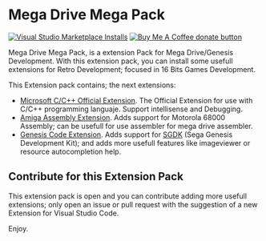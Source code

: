 # Mega Drive Mega Pack

[![Visual Studio Marketplace Installs](https://img.shields.io/visual-studio-marketplace/i/zerasul.mega-drive-mega-pack?color=green)](https://marketplace.visualstudio.com/items?itemName=zerasul.mega-drive-mega-pack) <span class="badge-buymeacoffee"><a href="https://buymeacoffee.com/zerasul" title="Donate to this project using Buy Me A Coffee"><img src="https://img.shields.io/badge/buy%20me%20a%20coffee-donate-yellow.svg" alt="Buy Me A Coffee donate button" /></a></span>

Mega Drive Mega Pack, is a extension Pack for Mega Drive/Genesis Development. With this extension pack, you can install some usefull extensions for Retro Development; focused in 16 Bits Games Development.

This Extension pack contains; the next extensions:

* [Microsoft C/C++ Official Extension](https://marketplace.visualstudio.com/items?itemName=ms-vscode.cpptools). The Official Extension for use with C/C++ programming languaje. Support intellisense and Debugging.
* [Amiga Assembly Extension](https://marketplace.visualstudio.com/items?itemName=prb28.amiga-assembly). Adds support for Motorola 68000 Assembly; can be usefull for use assembler for mega drive assembler.
* [Genesis Code Extension](https://marketplace.visualstudio.com/items?itemName=zerasul.genesis-code). Adds support for [SGDK](https://github.com/Stephane-D/SGDK) (Sega Genesis Development Kit); and adds more usefull features like imageviewer or resource autocompletion help.

## Contribute for this Extension Pack

This extension pack is open and you can contribute adding more usefull extensions; only open an issue or pull request with the suggestion of a new Extension for Visual Studio Code.

Enjoy.
